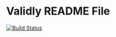 # Validly README File

[![Build Status](https://travis-ci.com/nas5w/validly.svg?branch=master)](https://travis-ci.com/nas5w/validly)
